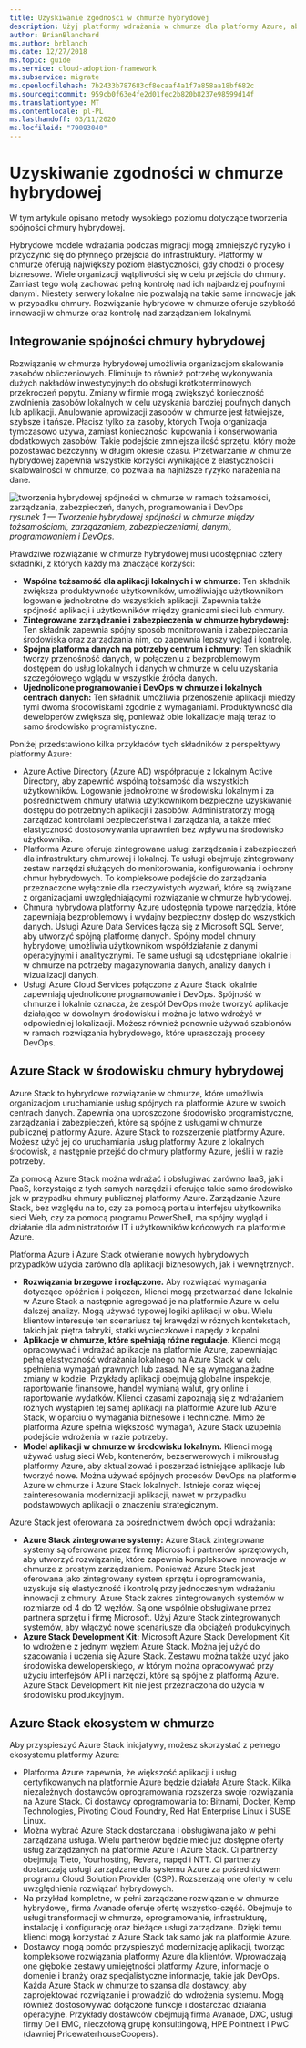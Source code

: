 ```yaml
---
title: Uzyskiwanie zgodności w chmurze hybrydowej
description: Użyj platformy wdrażania w chmurze dla platformy Azure, aby dowiedzieć się, jak definiować podejście do tworzenia spójności chmury hybrydowej.
author: BrianBlanchard
ms.author: brblanch
ms.date: 12/27/2018
ms.topic: guide
ms.service: cloud-adoption-framework
ms.subservice: migrate
ms.openlocfilehash: 7b2433b787683cf8ecaaf4a1f7a858aa18bf682c
ms.sourcegitcommit: 959cb0f63e4fe2d01fec2b820b8237e98599d14f
ms.translationtype: MT
ms.contentlocale: pl-PL
ms.lasthandoff: 03/11/2020
ms.locfileid: "79093040"
---
```

# <a name="create-hybrid-cloud-consistency"></a>Uzyskiwanie zgodności w chmurze hybrydowej

W tym artykule opisano metody wysokiego poziomu dotyczące tworzenia spójności chmury hybrydowej.

Hybrydowe modele wdrażania podczas migracji mogą zmniejszyć ryzyko i przyczynić się do płynnego przejścia do infrastruktury. Platformy w chmurze oferują największy poziom elastyczności, gdy chodzi o procesy biznesowe. Wiele organizacji wątpliwości się w celu przejścia do chmury. Zamiast tego wolą zachować pełną kontrolę nad ich najbardziej poufnymi danymi. Niestety serwery lokalne nie pozwalają na takie same innowacje jak w przypadku chmury. Rozwiązanie hybrydowe w chmurze oferuje szybkość innowacji w chmurze oraz kontrolę nad zarządzaniem lokalnymi.

## <a name="integrate-hybrid-cloud-consistency"></a>Integrowanie spójności chmury hybrydowej

Rozwiązanie w chmurze hybrydowej umożliwia organizacjom skalowanie zasobów obliczeniowych. Eliminuje to również potrzebę wykonywania dużych nakładów inwestycyjnych do obsługi krótkoterminowych przekroczeń popytu. Zmiany w firmie mogą zwiększyć konieczność zwolnienia zasobów lokalnych w celu uzyskania bardziej poufnych danych lub aplikacji. Anulowanie aprowizacji zasobów w chmurze jest łatwiejsze, szybsze i tańsze. Płacisz tylko za zasoby, których Twoja organizacja tymczasowo używa, zamiast konieczności kupowania i konserwowania dodatkowych zasobów. Takie podejście zmniejsza ilość sprzętu, który może pozostawać bezczynny w długim okresie czasu. Przetwarzanie w chmurze hybrydowej zapewnia wszystkie korzyści wynikające z elastyczności i skalowalności w chmurze, co pozwala na najniższe ryzyko narażenia na dane.

![tworzenia hybrydowej spójności w chmurze w ramach tożsamości, zarządzania, zabezpieczeń, danych, programowania i DevOps](../../_images/hybrid-consistency.png)
*rysunek 1 — Tworzenie hybrydowej spójności w chmurze między tożsamościami, zarządzaniem, zabezpieczeniami, danymi, programowaniem i DevOps.*

Prawdziwe rozwiązanie w chmurze hybrydowej musi udostępniać cztery składniki, z których każdy ma znaczące korzyści:

- **Wspólna tożsamość dla aplikacji lokalnych i w chmurze:** Ten składnik zwiększa produktywność użytkowników, umożliwiając użytkownikom logowanie jednokrotne do wszystkich aplikacji. Zapewnia także spójność aplikacji i użytkowników między granicami sieci lub chmury.
- **Zintegrowane zarządzanie i zabezpieczenia w chmurze hybrydowej:** Ten składnik zapewnia spójny sposób monitorowania i zabezpieczania środowiska oraz zarządzania nim, co zapewnia lepszy wgląd i kontrolę.
- **Spójna platforma danych na potrzeby centrum i chmury:** Ten składnik tworzy przenośność danych, w połączeniu z bezproblemowym dostępem do usług lokalnych i danych w chmurze w celu uzyskania szczegółowego wglądu w wszystkie źródła danych.
- **Ujednolicone programowanie i DevOps w chmurze i lokalnych centrach danych:** Ten składnik umożliwia przenoszenie aplikacji między tymi dwoma środowiskami zgodnie z wymaganiami. Produktywność dla deweloperów zwiększa się, ponieważ obie lokalizacje mają teraz to samo środowisko programistyczne.

Poniżej przedstawiono kilka przykładów tych składników z perspektywy platformy Azure:

- Azure Active Directory (Azure AD) współpracuje z lokalnym Active Directory, aby zapewnić wspólną tożsamość dla wszystkich użytkowników. Logowanie jednokrotne w środowisku lokalnym i za pośrednictwem chmury ułatwia użytkownikom bezpieczne uzyskiwanie dostępu do potrzebnych aplikacji i zasobów. Administratorzy mogą zarządzać kontrolami bezpieczeństwa i zarządzania, a także mieć elastyczność dostosowywania uprawnień bez wpływu na środowisko użytkownika.
- Platforma Azure oferuje zintegrowane usługi zarządzania i zabezpieczeń dla infrastruktury chmurowej i lokalnej. Te usługi obejmują zintegrowany zestaw narzędzi służących do monitorowania, konfigurowania i ochrony chmur hybrydowych. To kompleksowe podejście do zarządzania przeznaczone wyłącznie dla rzeczywistych wyzwań, które są związane z organizacjami uwzględniającymi rozwiązanie w chmurze hybrydowej.
- Chmura hybrydowa platformy Azure udostępnia typowe narzędzia, które zapewniają bezproblemowy i wydajny bezpieczny dostęp do wszystkich danych. Usługi Azure Data Services łączą się z Microsoft SQL Server, aby utworzyć spójną platformę danych. Spójny model chmury hybrydowej umożliwia użytkownikom współdziałanie z danymi operacyjnymi i analitycznymi. Te same usługi są udostępniane lokalnie i w chmurze na potrzeby magazynowania danych, analizy danych i wizualizacji danych.
- Usługi Azure Cloud Services połączone z Azure Stack lokalnie zapewniają ujednolicone programowanie i DevOps. Spójność w chmurze i lokalnie oznacza, że zespół DevOps może tworzyć aplikacje działające w dowolnym środowisku i można je łatwo wdrożyć w odpowiedniej lokalizacji. Możesz również ponownie używać szablonów w ramach rozwiązania hybrydowego, które upraszczają procesy DevOps.

## <a name="azure-stack-in-a-hybrid-cloud-environment"></a>Azure Stack w środowisku chmury hybrydowej

Azure Stack to hybrydowe rozwiązanie w chmurze, które umożliwia organizacjom uruchamianie usług spójnych na platformie Azure w swoich centrach danych. Zapewnia ona uproszczone środowisko programistyczne, zarządzania i zabezpieczeń, które są spójne z usługami w chmurze publicznej platformy Azure. Azure Stack to rozszerzenie platformy Azure. Możesz użyć jej do uruchamiania usług platformy Azure z lokalnych środowisk, a następnie przejść do chmury platformy Azure, jeśli i w razie potrzeby.

Za pomocą Azure Stack można wdrażać i obsługiwać zarówno IaaS, jak i PaaS, korzystając z tych samych narzędzi i oferując takie samo środowisko jak w przypadku chmury publicznej platformy Azure. Zarządzanie Azure Stack, bez względu na to, czy za pomocą portalu interfejsu użytkownika sieci Web, czy za pomocą programu PowerShell, ma spójny wygląd i działanie dla administratorów IT i użytkowników końcowych na platformie Azure.

Platforma Azure i Azure Stack otwieranie nowych hybrydowych przypadków użycia zarówno dla aplikacji biznesowych, jak i wewnętrznych.

- **Rozwiązania brzegowe i rozłączone.** Aby rozwiązać wymagania dotyczące opóźnień i połączeń, klienci mogą przetwarzać dane lokalnie w Azure Stack a następnie agregować je na platformie Azure w celu dalszej analizy. Mogą używać typowej logiki aplikacji w obu. Wielu klientów interesuje ten scenariusz tej krawędzi w różnych kontekstach, takich jak piętra fabryki, statki wycieczkowe i napędy z kopalni.
- **Aplikacje w chmurze, które spełniają różne regulacje.** Klienci mogą opracowywać i wdrażać aplikacje na platformie Azure, zapewniając pełną elastyczność wdrażania lokalnego na Azure Stack w celu spełnienia wymagań prawnych lub zasad. Nie są wymagana żadne zmiany w kodzie. Przykłady aplikacji obejmują globalne inspekcje, raportowanie finansowe, handel wymianą walut, gry online i raportowanie wydatków. Klienci czasami zapoznają się z wdrażaniem różnych wystąpień tej samej aplikacji na platformie Azure lub Azure Stack, w oparciu o wymagania biznesowe i techniczne. Mimo że platforma Azure spełnia większość wymagań, Azure Stack uzupełnia podejście wdrożenia w razie potrzeby.
- **Model aplikacji w chmurze w środowisku lokalnym.** Klienci mogą używać usług sieci Web, kontenerów, bezserwerowych i mikrousług platformy Azure, aby aktualizować i poszerzać istniejące aplikacje lub tworzyć nowe. Można używać spójnych procesów DevOps na platformie Azure w chmurze i Azure Stack lokalnych. Istnieje coraz więcej zainteresowania modernizacji aplikacji, nawet w przypadku podstawowych aplikacji o znaczeniu strategicznym.

Azure Stack jest oferowana za pośrednictwem dwóch opcji wdrażania:

- **Azure Stack zintegrowane systemy:** Azure Stack zintegrowane systemy są oferowane przez firmę Microsoft i partnerów sprzętowych, aby utworzyć rozwiązanie, które zapewnia kompleksowe innowacje w chmurze z prostym zarządzaniem. Ponieważ Azure Stack jest oferowana jako zintegrowany system sprzętu i oprogramowania, uzyskuje się elastyczność i kontrolę przy jednoczesnym wdrażaniu innowacji z chmury. Azure Stack zakres zintegrowanych systemów w rozmiarze od 4 do 12 węzłów. Są one wspólnie obsługiwane przez partnera sprzętu i firmę Microsoft. Użyj Azure Stack zintegrowanych systemów, aby włączyć nowe scenariusze dla obciążeń produkcyjnych.
- **Azure Stack Development Kit:** Microsoft Azure Stack Development Kit to wdrożenie z jednym węzłem Azure Stack. Można jej użyć do szacowania i uczenia się Azure Stack. Zestawu można także użyć jako środowiska deweloperskiego, w którym można opracowywać przy użyciu interfejsów API i narzędzi, które są spójne z platformą Azure. Azure Stack Development Kit nie jest przeznaczona do użycia w środowisku produkcyjnym.

## <a name="azure-stack-one-cloud-ecosystem"></a>Azure Stack ekosystem w chmurze

Aby przyspieszyć Azure Stack inicjatywy, możesz skorzystać z pełnego ekosystemu platformy Azure:

- Platforma Azure zapewnia, że większość aplikacji i usług certyfikowanych na platformie Azure będzie działała Azure Stack. Kilka niezależnych dostawców oprogramowania rozszerza swoje rozwiązania na Azure Stack. Ci dostawcy oprogramowania to: Bitnami, Docker, Kemp Technologies, Pivoting Cloud Foundry, Red Hat Enterprise Linux i SUSE Linux.
- Można wybrać Azure Stack dostarczana i obsługiwana jako w pełni zarządzana usługa. Wielu partnerów będzie mieć już dostępne oferty usług zarządzanych na platformie Azure i Azure Stack. Ci partnerzy obejmują Tieto, Yourhosting, Revera, napęd i NTT. Ci partnerzy dostarczają usługi zarządzane dla systemu Azure za pośrednictwem programu Cloud Solution Provider (CSP). Rozszerzają one oferty w celu uwzględnienia rozwiązań hybrydowych.
- Na przykład kompletne, w pełni zarządzane rozwiązanie w chmurze hybrydowej, firma Avanade oferuje ofertę wszystko-część. Obejmuje to usługi transformacji w chmurze, oprogramowanie, infrastrukturę, instalację i konfigurację oraz bieżące usługi zarządzane. Dzięki temu klienci mogą korzystać z Azure Stack tak samo jak na platformie Azure.
- Dostawcy mogą pomóc przyspieszyć modernizację aplikacji, tworząc kompleksowe rozwiązania platformy Azure dla klientów. Wprowadzają one głębokie zestawy umiejętności platformy Azure, informacje o domenie i branży oraz specjalistyczne informacje, takie jak DevOps. Każda Azure Stack w chmurze to szansa dla dostawcy, aby zaprojektować rozwiązanie i prowadzić do wdrożenia systemu. Mogą również dostosowywać dołączone funkcje i dostarczać działania operacyjne. Przykłady dostawców obejmują firma Avanade, DXC, usługi firmy Dell EMC, nieczołową grupę konsultingową, HPE Pointnext i PwC (dawniej PricewaterhouseCoopers).
